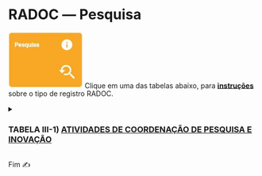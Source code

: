 # RADOC &#x2015; Pesquisa

<img src="../media/painel-pesquisa.jpg" width="150"> Clique em uma das tabelas abaixo, para <ins>**instruções**</ins> sobre o tipo de registro RADOC.

<details><summary><H3><b>TABELA III-1) <ins>ATIVIDADES DE COORDENAÇÃO DE PESQUISA E INOVAÇÃO</ins></H3></b></summary>
  
|Item|Descrição|Pontos|**Origem do Registro**|
|-|-|-|-|
|1|Coordenador de projeto conjuntos de pesquisa e cooperação científica (tipo PRODOC, PROCAD, PNPD, entre outros) e de cursos MINTER e DINTER aprovados por órgãos oficiais de fomento|10<br>(para 12 meses)|[Registro oriundo de Portaria](./fonte-portaria.md)|
|2|Coordenador de projeto de pesquisa ou inovação aprovado com comprovação de financiamento (exceto para os que são exclusivamente destinado a bolsas)|10<br>(para 12 meses)|[Registro importado de Sistemas UFG](./fonte-sistema.md)|
|2|Coordenador de projeto de pesquisa ou inovação aprovado sem financiamento|5<br>(para 12 meses)<br>(máx. 10)|[Registro importado de Sistemas UFG](./fonte-sistema.md)|
</details>

Fim &#9997;
